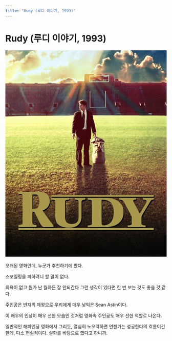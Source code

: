 ```yaml
---
title: "Rudy (루디 이야기, 1993)"
---
```

# Rudy (루디 이야기, 1993)

![image](/assets/images/d370189902b551f8866045b327b8e2bc.jpg)







오래된 영화인데, 누군가 추천하기에 봤다.




스포일링을 피하려니 할 말이 없다.




의욕이 없고 뭔가 난 뭘하든 잘 안되간다 그런 생각이 있다면 한 번 보는 것도 좋을 것 같다.




주인공은 반지의 제왕으로 우리에게 매우 낯익은 Sean Astin이다. 




이 배우의 인상이 매우 선한 모습인 것처럼 영화속 주인공도 매우 선한 역할로 나온다.




일반적인 해피앤딩 영화에서 그리듯, 열심히 노오력하면 언젠가는 성공한다의 흐름이긴 한데, 다소 현실적이다. 실화를 바탕으로 했다고 하니까.





